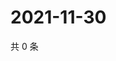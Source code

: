 # 2021-11-30

共 0 条

<!-- BEGIN WEIBO -->
<!-- 最后更新时间 Tue Nov 30 2021 01:18:56 GMT+0800 (China Standard Time) -->

<!-- END WEIBO -->
